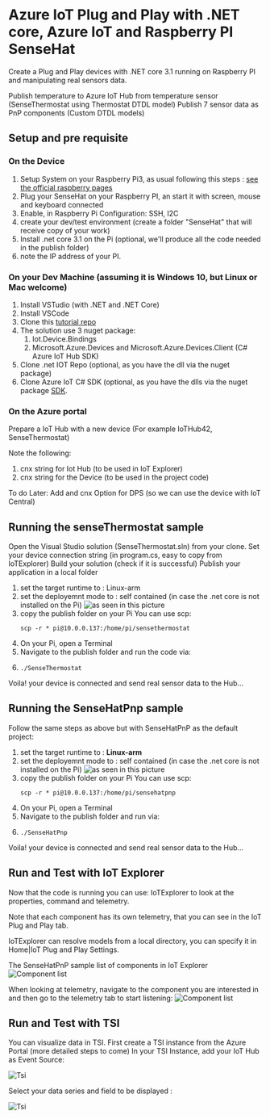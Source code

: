 # Azure IoT Plug and Play with .NET core, Azure IoT and Raspberry PI SenseHat

Create a Plug and Play devices with .NET core 3.1 running on Raspberry PI and manipulating real sensors data.

Publish temperature to Azure IoT Hub from temperature sensor (SenseThermostat using Thermostat DTDL model)
Publish 7 sensor data as PnP components (Custom DTDL models) 

## Setup and pre requisite

### On the Device

1. Setup System on your Raspberry Pi3, as usual following this steps : [see the official raspberry pages](https://www.raspberrypi.org/software/) 
1. Plug your SenseHat on your Raspberry PI, an start it with screen, mouse and keyboard connected
1. Enable, in Raspberry Pi Configuration: SSH, I2C 
1. create your dev/test environment (create a folder "SenseHat" that will receive copy of your work)
1. Install .net core 3.1 on the Pi (optional, we'll produce all the code needed in the publish folder)
1. note the IP address of your PI.

### On your Dev Machine (assuming it is Windows 10, but Linux or Mac welcome)

1. Install VSTudio (with .NET and .NET Core)
1. Install VSCode
1. Clone this [tutorial repo](https://github.com/ericmitt/IotPnp/tree/master/SenseHat)
1. The solution use 3 nuget package:
    1. Iot.Device.Bindings
    1. Microsoft.Azure.Devices and Microsoft.Azure.Devices.Client (C# Azure IoT Hub SDK)
1. Clone .net IOT Repo (optional, as you have the dll via the nuget package)
1. Clone Azure IoT C# SDK (optional, as you have the dlls via the nuget package [SDK](https://www.nuget.org/packages/Microsoft.Azure.Devices/).

### On the Azure portal
Prepare a IoT Hub with a new device
(For example IoTHub42, SenseThermostat)

Note the following:
1. cnx string for Iot Hub (to be used in IoT Explorer)
1. cnx string for the Device (to be used in the project code)

To do Later: Add and cnx Option for DPS (so we can use the device with IoT Central)

## Running the senseThermostat sample

Open the Visual Studio solution (SenseThermostat.sln) from your clone.
Set your device connection string (in program.cs, easy to copy from IoTExplorer)
Build your solution (check if it is successful)
Publish your application in a local folder
1. set the target runtime to : Linux-arm
1. set the deployemnt mode to : self contained (in case the .net core is not installed on the Pi) 
    ![as seen in this picture](./Media/cnfg_Publish.jpg    )
1. copy the publish folder on your Pi
    You can use scp: 
    ```dotnetcli
    scp -r * pi@10.0.0.137:/home/pi/sensethermostat
    ```
1. On your Pi, open a Terminal
1. Navigate to the publish folder and run the code via:
1. ```dotnetcli
   ./SenseThermostat 
   ```
Voila! your device is connected and send real sensor data to the Hub...

## Running the SenseHatPnp sample
Follow the same steps as above but with SenseHatPnP as the default project:
1. set the target runtime to : **Linux-arm**
1. set the deployemnt mode to : self contained (in case the .net core is not installed on the Pi) 
    ![as seen in this picture](./Media/cnfg_Publish.jpg    )
1. copy the publish folder on your Pi
    You can use scp: 
    ```dotnetcli
    scp -r * pi@10.0.0.137:/home/pi/sensehatpnp
    ```
1. On your Pi, open a Terminal
1. Navigate to the publish folder and run via:
1. ```dotnetcli
   ./SenseHatPnp 
   ```
Voila! your device is connected and send real sensor data to the Hub...

## Run and Test with IoT Explorer
Now that the code is running you can use:
IoTExplorer to look at the properties, command and telemetry. 

Note that each component has its own telemetry, that you can see in the IoT Plug and Play tab. 

IoTExplorer can resolve models from a local directory, you can specify it in Home|IoT Plug and Play Settings.

The SenseHatPnP sample list of components in IoT Explorer
![Component list](./Media/iotexplorer1.JPG)

When looking at telemetry, navigate to the component you are interested in and then go to the telemetry tab to start listening:
![Component list](./Media/iotexplorer2.JPG)


## Run and Test with TSI
You can visualize data in TSI.
First create a TSI instance from the Azure Portal (more detailed steps to come)
In your TSI Instance, add your IoT Hub as Event Source: 

![Tsi ](./Media/tsi1.JPG)

Select your data series and field to be displayed :

![Tsi ](./Media/tsi3.JPG)

